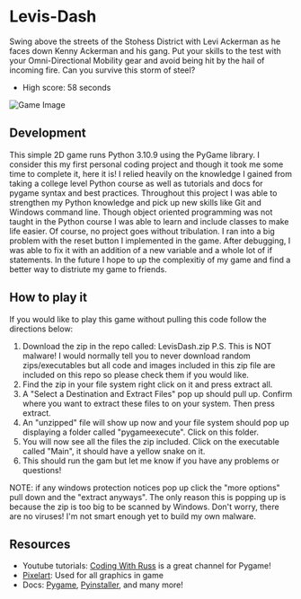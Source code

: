 # Levis-Dash
Swing above the streets of the Stohess District with Levi Ackerman as he faces down Kenny Ackerman and his gang.
Put your skills to the test with your Omni-Directional Mobility gear and avoid being hit by the hail of incoming fire. 
Can you survive this storm of steel?

+ High score: 58 seconds

![Game Image][def]
## Development
This simple 2D game runs Python 3.10.9 using the PyGame library. I consider this my first personal coding project and though it took me some time to complete it, here it is! I relied heavily on the knowledge I gained from taking a college level Python course as well as tutorials and docs for pygame syntax and best practices. Throughout this project I was able to strengthen my Python knowledge and pick up new skills like Git and Windows command line. Though object oriented programming was not taught in the Python course I was able to learn and include classes to make life easier. Of course, no project goes without tribulation. I ran into a big problem with the reset button I implemented in the game. After debugging, I was able to fix it with an addition of a new variable and a whole lot of if statements. In the future I hope to up the complexitiy of my game and find a better way to distriute my game to friends.
## How to play it
If you would like to play this game without pulling this code follow the directions below:
1. Download the zip in the repo called: LevisDash.zip
   P.S. This is NOT malware! I would normally tell you to never download random zips/executables but all code and images included in this zip file are included on this repo so please check them if you would like.
2. Find the zip in your file system right click on it and press extract all.
3. A "Select a Destination and Extract Files" pop up should pull up. Confirm where you want to extract these files to on your system.
   Then press extract.
4. An "unzipped" file will show up now and your file system should pop up displaying a folder called "pygameexecute". Click on this folder.
5. You will now see all the files the zip included. Click on the executable called "Main", it should have a yellow snake on it. 
6. This should run the gam but let me know if you have any problems or questions!

NOTE: if any windows protection notices pop up click the "more options" pull down and the "extract anyways". The only reason this is popping up is because the zip is too big to be scanned by Windows. Don't worry, there are no viruses! I'm not smart enough yet to build my own malware. 
## Resources 
+ Youtube tutorials: [Coding With Russ](https://www.youtube.com/@CodingWithRuss) is a great channel for Pygame!
+ [Pixelart](https://www.pixilart.com/): Used for all graphics in game
+ Docs: [Pygame](https://www.pygame.org/docs/), [Pyinstaller](https://pyinstaller.org/en/stable/), and many more!


[def]: C:\Users\Livin\OneDrive\Pictures\Screenshots